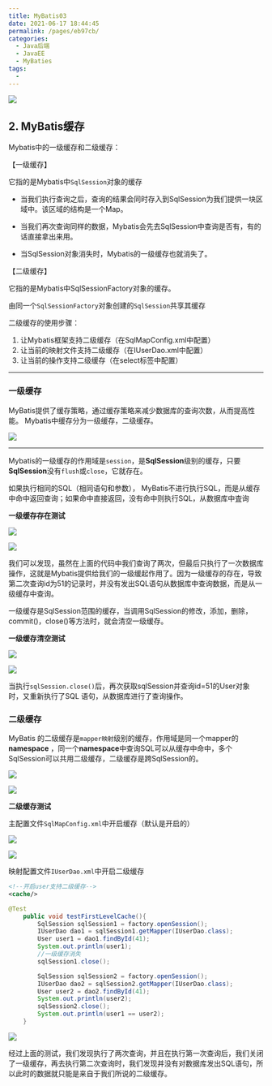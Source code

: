 ```yaml
---
title: MyBatis03
date: 2021-06-17 18:44:45
permalink: /pages/eb97cb/
categories:
  - Java后端
  - JavaEE
  - MyBaties
tags:
  - 
---
```



![](https://iqqcode-blog.oss-cn-beijing.aliyuncs.com/img/20200420190351.png)

## 2. MyBatis缓存

Mybatis中的一级缓存和二级缓存：

【一级缓存】

它指的是Mybatis中`SqlSession`对象的缓存

- 当我们执行查询之后，查询的结果会同时存入到SqlSession为我们提供一块区域中。该区域的结构是一个Map。

- 当我们再次查询同样的数据，Mybatis会先去SqlSession中查询是否有，有的话直接拿出来用。

- 当SqlSession对象消失时，Mybatis的一级缓存也就消失了。
				

【二级缓存】

它指的是Mybatis中SqlSessionFactory对象的缓存。

由同一个`SqlSessionFactory`对象创建的`SqlSession`共享其缓存
		

二级缓存的使用步骤：

1. 让Mybatis框架支持二级缓存（在SqlMapConfig.xml中配置）
2. 让当前的映射文件支持二级缓存（在IUserDao.xml中配置）
3. 让当前的操作支持二级缓存（在select标签中配置）

------------------------------------------------------------------------

### 一级缓存

MyBatis提供了缓存策略，通过缓存策略来减少数据库的查询次数，从而提高性能。 Mybatis中缓存分为一级缓存，二级缓存。

![](https://iqqcode-blog.oss-cn-beijing.aliyuncs.com/img/20200421142515.png)



****

Mybatis的一级缓存的作用域是`session`，是**SqlSession**级别的缓存，只要**SqlSession**没有`flush`或`close`，它就存在。

如果执行相同的SQL（相同语句和参数）， MyBatis不进行执行SQL，而是从缓存中命中返回查询；如果命中直接返回，没有命中则执行SQL，从数据库中査询

**一级缓存存在测试**

![](https://iqqcode-blog.oss-cn-beijing.aliyuncs.com/img/20200421144333.png)

![](https://iqqcode-blog.oss-cn-beijing.aliyuncs.com/img/20200421144201.png)

我们可以发现，虽然在上面的代码中我们查询了两次，但最后只执行了一次数据库操作，这就是Mybatis提供给我们的一级缓起作用了。因为一级缓存的存在，导致第二次查询id为51的记录时，并没有发出SQL语句从数据库中查询数据，而是从一级缓存中查询。

一级缓存是SqlSession范围的缓存，当调用SqlSession的修改，添加，删除，commit()，close()等方法时，就会清空一级缓存。

**一级缓存清空测试**

![](https://iqqcode-blog.oss-cn-beijing.aliyuncs.com/img/20200421145144.png)

![](https://iqqcode-blog.oss-cn-beijing.aliyuncs.com/img/20200421145339.png)

当执行`sqlSession.close()`后，再次获取sqlSession并查询id=51的User对象时，又重新执行了SQL 语句，从数据库进行了查询操作。

### 二级缓存

MyBatis 的二级缓存是`mapper映射`级别的缓存，作用域是同一个mapper的**namespace** ，同一个**namespace**中查询SQL可以从缓存中命中，多个SqlSession可以共用二级缓存，二级缓存是跨SqlSession的。

![](https://iqqcode-blog.oss-cn-beijing.aliyuncs.com/img/20200421145855.png)

![](https://iqqcode-blog.oss-cn-beijing.aliyuncs.com/img/20200421152532.png)



**二级缓存测试**

主配置文件`SqlMapConfig.xml`中开启缓存（默认是开启的）

![](https://iqqcode-blog.oss-cn-beijing.aliyuncs.com/img/20200420190351.png)

![](https://iqqcode-blog.oss-cn-beijing.aliyuncs.com/img/20200421152733.png)

映射配置文件`IUserDao.xml`中开启二级缓存

```xml
<!--开启user支持二级缓存-->
<cache/>
```

```java
@Test
    public void testFirstLevelCache(){
        SqlSession sqlSession1 = factory.openSession();
        IUserDao dao1 = sqlSession1.getMapper(IUserDao.class);
        User user1 = dao1.findById(41);
        System.out.println(user1);
        //一级缓存消失
        sqlSession1.close();

        SqlSession sqlSession2 = factory.openSession();
        IUserDao dao2 = sqlSession2.getMapper(IUserDao.class);
        User user2 = dao2.findById(41);
        System.out.println(user2);
        sqlSession2.close();
        System.out.println(user1 == user2);
    }
```

![](https://iqqcode-blog.oss-cn-beijing.aliyuncs.com/img/20200421155723.png)

经过上面的测试，我们发现执行了两次查询，并且在执行第一次查询后，我们关闭了一级缓存，再去执行第二次查询时，我们发现并没有对数据库发出SQL语句，所以此时的数据就只能是来自于我们所说的二级缓存。
